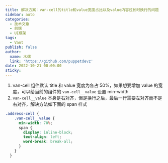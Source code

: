```yaml
---
title: 解决方案：van-cell的title和value宽度占比以及value内容过长时换行的问题
sidebar: auto
categories:
  - 技术文章
  - 前端
  - UI框架
tags:
  - Vant
publish: false
author:
  name: 木偶
  link: 'https://github.com/puppetdevz'
date: 2022-10-21 00:00:00
sticky:
---
```




<!-- more -->

1. van-cell 组件默认 title 和 value 宽度为各占 50%，如果想要增加 value 的宽度，可以给当前的组件的 `van-cell__value` 设置 min-width
2. `van-cell__value` 本身是右对齐，但是换行之后，最后一行需要左对齐而不是右对齐，解决方法如下面的 span 样式

```css
.address-cell {
    .van-cell__value {
      min-width: 70%;
      span {
        display: inline-block;
        text-align: left;
        word-break: break-all;
      }
    }
  }
```





